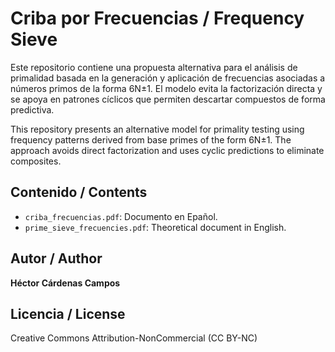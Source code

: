 # Criba por Frecuencias / Frequency Sieve

Este repositorio contiene una propuesta alternativa para el análisis de primalidad basada en la generación y aplicación de frecuencias asociadas a números primos de la forma 6N±1. El modelo evita la factorización directa y se apoya en patrones cíclicos que permiten descartar compuestos de forma predictiva.

This repository presents an alternative model for primality testing using frequency patterns derived from base primes of the form 6N±1. The approach avoids direct factorization and uses cyclic predictions to eliminate composites.

## Contenido / Contents

- `criba_frecuencias.pdf`: Documento en Epañol.
- `prime_sieve_frecuencies.pdf`: Theoretical document in English.

## Autor / Author

**Héctor Cárdenas Campos**

## Licencia / License

Creative Commons Attribution-NonCommercial (CC BY-NC)
